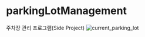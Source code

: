 # parkingLotManagement
주차장 관리 프로그램(Side Project)
![current_parking_lot](https://user-images.githubusercontent.com/62638100/149156534-7cd7ed05-df8d-4acb-abcc-138c8f1064a3.jpg)
